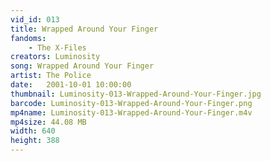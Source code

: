 ```yaml
---
vid_id: 013
title: Wrapped Around Your Finger
fandoms:
    - The X-Files
creators: Luminosity
song: Wrapped Around Your Finger
artist: The Police
date:   2001-10-01 10:00:00
thumbnail: Luminosity-013-Wrapped-Around-Your-Finger.jpg
barcode: Luminosity-013-Wrapped-Around-Your-Finger.png
mp4name: Luminosity-013-Wrapped-Around-Your-Finger.m4v
mp4size: 44.08 MB
width: 640
height: 388
---
```



